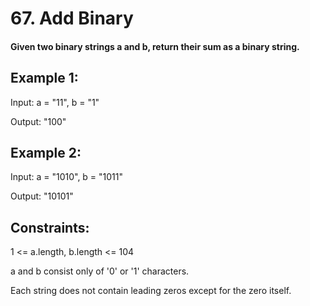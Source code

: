 # 67. Add Binary

#### Given two binary strings a and b, return their sum as a binary string.

 

## Example 1:

Input: a = "11", b = "1"

Output: "100"
## Example 2:

Input: a = "1010", b = "1011"

Output: "10101"
 

## Constraints:

1 <= a.length, b.length <= 104

a and b consist only of '0' or '1' characters.

Each string does not contain leading zeros except for the zero itself.
